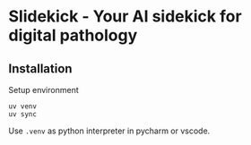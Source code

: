 # Slidekick - Your AI sidekick for digital pathology

## Installation

Setup environment
```
uv venv
uv sync
```

Use `.venv` as python interpreter in pycharm or vscode. 